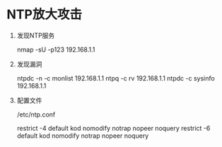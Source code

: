 # NTP放大攻击

1. 发现NTP服务

	nmap -sU -p123 192.168.1.1

2. 发现漏洞

	ntpdc -n -c monlist 192.168.1.1
	ntpq -c rv 192.168.1.1
	ntpdc -c sysinfo 192.168.1.1

3. 配置文件

	/etc/ntp.conf

	restrict -4 default kod nomodify notrap nopeer noquery
	restrict -6 default kod nomodify notrap nopeer noquery